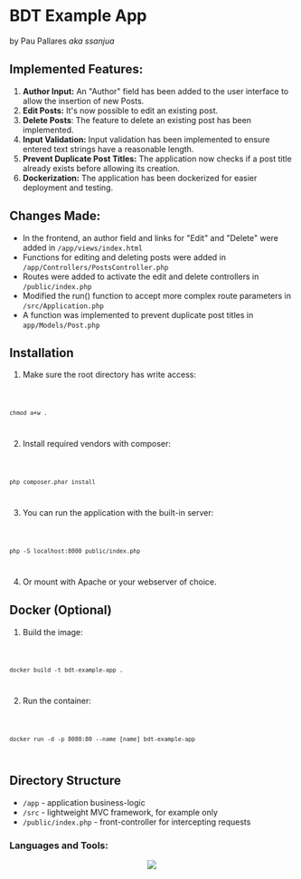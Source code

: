# BDT Example App 

by Pau Pallares *aka ssanjua*

## Implemented Features:

1. **Author Input:** An "Author" field has been added to the user interface to allow the insertion of new Posts.
2. **Edit Posts:** It's now possible to edit an existing post.
3. **Delete Posts**: The feature to delete an existing post has been implemented.
4. **Input Validation:** Input validation has been implemented to ensure entered text strings have a reasonable length.
5. **Prevent Duplicate Post Titles:** The application now checks if a post title already exists before allowing its creation.
6. **Dockerization:** The application has been dockerized for easier deployment and testing.

## Changes Made:

- In the frontend, an author field and links for "Edit" and "Delete" were added in `/app/views/index.html`
- Functions for editing and deleting posts were added in `/app/Controllers/PostsController.php`
- Routes were added to activate the edit and delete controllers in `/public/index.php`
- Modified the run() function to accept more complex route parameters in `/src/Application.php`
- A function was implemented to prevent duplicate post titles in 
`app/Models/Post.php`

## Installation

1. Make sure the root directory has write access:
<code> 
	
	chmod a+w . 
</code>

2. Install required vendors with composer:
<code>

    php composer.phar install
</code>

3. You can run the application with the built-in server:
<code>

    php -S localhost:8000 public/index.php
</code>

4. Or mount with Apache or your webserver of choice.

## Docker (Optional)

1. Build the image:

<code> 
	
	docker build -t bdt-example-app . 
</code>

2. Run the container:
<code> 
	
	docker run -d -p 8080:80 --name [name] bdt-example-app
</code>


## Directory Structure

* `/app` - application business-logic
* `/src` - lightweight MVC framework, for example only
* `/public/index.php` - front-controller for intercepting requests

### Languages and Tools:

<p align="center">
                <a href="https://skillicons.dev">
                  <img src="https://skillicons.dev/icons?i=php,html,js,sqlite,git,vscode,github,docker" />
                </a>
              </p>



